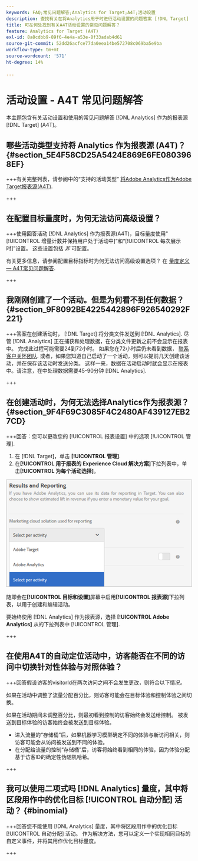 ```yaml
---
keywords: FAQ;常见问题解答;Analytics for Target;A4T;活动设置
description: 查找有关在将Analytics用于时进行活动设置的问题答案 [!DNL Target] (A4T)。 A4T允许您将Analytics报表用于 [!DNL Target] 活动。
title: 可在何处找到有关A4T活动设置的常见问题解答？
feature: Analytics for Target (A4T)
exl-id: 8a8cdbb9-89f6-4e4a-a53e-8f33adab4d61
source-git-commit: 52dd26acfce77da0eea14be572708c069ba5e9ba
workflow-type: tm+mt
source-wordcount: '571'
ht-degree: 14%

---
```


# 活动设置 - A4T 常见问题解答

本主题包含有关活动设置和使用的常见问题解答 [!DNL Analytics] 作为的报表源 [!DNL Target] (A4T)。

## 哪些活动类型支持将 Analytics 作为报表源 (A4T)？ {#section_5E4F58CD25A5424E869E6FE0803968EF}

+++有关完整列表，请参阅中的“支持的活动类型” [将Adobe Analytics作为Adobe Target报表源(A4T)](/help/main/c-integrating-target-with-mac/a4t/a4t.md#concept_7540C8C04259434AB6EE33B09F47A1DE).

+++

## 在配置目标量度时，为何无法访问高级设置？

+++使用回答活动 [!DNL Analytics] 作为报表源(A4T)，目标量度使用&quot;[!UICONTROL 增量计数并保持用户处于活动中]”和“[!UICONTROL 每次展示时]”设置。 这些设置包括 *非* 可配置。

有关更多信息，请参阅配置目标指标时为何无法访问高级设置选项？ 在 [量度定义 — A4T常见问题解答](/help/main/c-integrating-target-with-mac/a4t/r-a4t-faq/a4t-faq-metric-definition.md).

+++

## 我刚刚创建了一个活动。但是为何看不到任何数据？ {#section_9F8092BE4225442896F926540292F221}


+++答案在创建活动时， [!DNL Target] 将分类文件发送到 [!DNL Analytics]. 尽管 [!DNL Analytics] 正在捕获和处理数据，在分类文件更新之前不会显示在报表中。 完成此过程可能需要24到72小时。 如果您在72小时后仍未看到数据， [联系客户关怀团队](/help/main/cmp-resources-and-contact-information.md#reference_ACA3391A00EF467B87930A450050077C). 或者，如果您知道自己启动了一个活动，则可以提前几天创建该活动，并在保存该活动时发送分类。 这样一来，数据在活动启动时就会显示在报表中。请注意，在中处理数据需要45-90分钟 [!DNL Analytics].

+++

## 在创建活动时，为何无法选择Analytics作为报表源？ {#section_9F4F69C3085F4C2480AF439127EB27CD}

+++回答：您可以更改您的 [!UICONTROL 报表设置] 中的选项 [!UICONTROL 管理].

1. 在 [!DNL Target]，单击 **[!UICONTROL 管理]**.
1. 在&#x200B;**[!UICONTROL 用于报表的 Experience Cloud 解决方案]**&#x200B;下拉列表中，单击&#x200B;**[!UICONTROL 为每个活动选择]**。

![为每个活动选择图像](assets/select-per-activity.png)

随即会在&#x200B;**[!UICONTROL 目标和设置]**&#x200B;屏幕中启用&#x200B;**[!UICONTROL 报表源]**&#x200B;下拉列表，以用于创建和编辑活动。

要始终使用 [!DNL Analytics] 作为报表源，选择 **[!UICONTROL Adobe Analytics]** 从的下拉列表中 [!UICONTROL 管理].

+++

## 在使用A4T的自动定位活动中，访客能否在不同的访问中切换针对性体验与对照体验？

+++回答假设访客的visitorId在两次访问之间不会发生更改，则符合以下情况。

如果在活动中调整了流量分配百分比，则访客可能会在目标体验和控制体验之间切换。

如果在活动期间未调整百分比，则最初看到控制的访客始终会发送给控制。 被发送到目标体验的访客始终会被发送到目标体验。

* 进入流量的“存储桶”后，如果机器学习模型确定不同的体验与新访问相关，则访客可能会从访问被发送到不同的体验。
* 在分配给流量的控制“存储桶”后，访客将始终看到相同的体验，因为体验分配基于访客ID的确定性伪随机哈希。

+++

## 我可以使用二项式吗 [!DNL Analytics] 量度，其中将区段用作中的优化目标 [!UICONTROL 自动分配] 活动？ {#binomial}

+++回答您不能使用 [!DNL Analytics] 量度，其中将区段用作中的优化目标 [!UICONTROL 自动分配] 活动。 作为解决方法，您可以定义一个实现相同目标的自定义事件，并将其用作优化目标量度。

+++